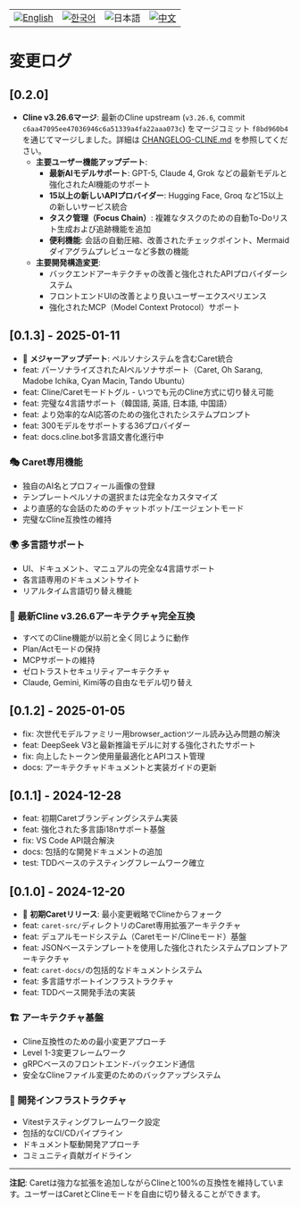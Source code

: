 <div align="center">
  <table>
    <tr>
      <td align="center">
        <a href="../../CHANGELOG.md">
          <img src="https://img.shields.io/badge/English-2563eb?style=for-the-badge&labelColor=1e40af" alt="English"/>
        </a>
      </td>
      <td align="center">
        <a href="../ko/CHANGELOG.md">
          <img src="https://img.shields.io/badge/한국어-16a34a?style=for-the-badge&labelColor=15803d" alt="한국어"/>
        </a>
      </td>
      <td align="center">
        <img src="https://img.shields.io/badge/日本語-ea580c?style=for-the-badge&labelColor=c2410c" alt="日本語"/>
      </td>
      <td align="center">
        <a href="../zh-cn/CHANGELOG.md">
          <img src="https://img.shields.io/badge/中文-dc2626?style=for-the-badge&labelColor=b91c1c" alt="中文"/>
        </a>
      </td>
    </tr>
  </table>
</div>

# 変更ログ

## [0.2.0]

- **Cline v3.26.6マージ**: 最新のCline upstream (`v3.26.6`, commit `c6aa47095ee47036946c6a51339a4fa22aaa073c`) をマージコミット `f8bd960b4` を通じてマージしました。詳細は [CHANGELOG-CLINE.md](../../CHANGELOG-CLINE.md) を参照してください。
  - **主要ユーザー機能アップデート**:
    - **最新AIモデルサポート**: GPT-5, Claude 4, Grok などの最新モデルと強化されたAI機能のサポート
    - **15以上の新しいAPIプロバイダー**: Hugging Face, Groq など15以上の新しいサービス統合
    - **タスク管理（Focus Chain）**: 複雑なタスクのための自動To-Doリスト生成および追跡機能を追加
    - **便利機能**: 会話の自動圧縮、改善されたチェックポイント、Mermaidダイアグラムプレビューなど多数の機能
  - **主要開発構造変更**:
    - バックエンドアーキテクチャの改善と強化されたAPIプロバイダーシステム
    - フロントエンドUIの改善とより良いユーザーエクスペリエンス
    - 強化されたMCP（Model Context Protocol）サポート

## [0.1.3] - 2025-01-11

- 🎉 **メジャーアップデート**: ペルソナシステムを含むCaret統合
- feat: パーソナライズされたAIペルソナサポート（Caret, Oh Sarang, Madobe Ichika, Cyan Macin, Tando Ubuntu）
- feat: Cline/Caretモードトグル - いつでも元のCline方式に切り替え可能
- feat: 完璧な4言語サポート（韓国語, 英語, 日本語, 中国語）
- feat: より効率的なAI応答のための強化されたシステムプロンプト
- feat: 300モデルをサポートする36プロバイダー
- feat: docs.cline.bot多言語文書化進行中

### 🎭 Caret専用機能
- 独自のAI名とプロフィール画像の登録
- テンプレートペルソナの選択または完全なカスタマイズ
- より直感的な会話のためのチャットボット/エージェントモード
- 完璧なCline互換性の維持

### 🌍 多言語サポート
- UI、ドキュメント、マニュアルの完全な4言語サポート
- 各言語専用のドキュメントサイト
- リアルタイム言語切り替え機能

### 🚀 **最新Cline v3.26.6アーキテクチャ完全互換**
- すべてのCline機能が以前と全く同じように動作
- Plan/Actモードの保持
- MCPサポートの維持
- ゼロトラストセキュリティアーキテクチャ
- Claude, Gemini, Kimi等の自由なモデル切り替え

## [0.1.2] - 2025-01-05

- fix: 次世代モデルファミリー用browser_actionツール読み込み問題の解決
- feat: DeepSeek V3と最新推論モデルに対する強化されたサポート
- fix: 向上したトークン使用量最適化とAPIコスト管理
- docs: アーキテクチャドキュメントと実装ガイドの更新

## [0.1.1] - 2024-12-28

- feat: 初期Caretブランディングシステム実装
- feat: 強化された多言語i18nサポート基盤
- fix: VS Code API競合解決
- docs: 包括的な開発ドキュメントの追加
- test: TDDベースのテスティングフレームワーク確立

## [0.1.0] - 2024-12-20

- 🎉 **初期Caretリリース**: 最小変更戦略でClineからフォーク
- feat: `caret-src/`ディレクトリのCaret専用拡張アーキテクチャ
- feat: デュアルモードシステム（Caretモード/Clineモード）基盤
- feat: JSONベーステンプレートを使用した強化されたシステムプロンプトアーキテクチャ
- feat: `caret-docs/`の包括的なドキュメントシステム
- feat: 多言語サポートインフラストラクチャ
- feat: TDDベース開発手法の実装

### 🏗️ アーキテクチャ基盤
- Cline互換性のための最小変更アプローチ
- Level 1-3変更フレームワーク
- gRPCベースのフロントエンド-バックエンド通信
- 安全なClineファイル変更のためのバックアップシステム

### 🧪 開発インフラストラクチャ
- Vitestテスティングフレームワーク設定
- 包括的なCI/CDパイプライン
- ドキュメント駆動開発アプローチ
- コミュニティ貢献ガイドライン

---

**注記**: Caretは強力な拡張を追加しながらClineと100%の互換性を維持しています。ユーザーはCaretとClineモードを自由に切り替えることができます。